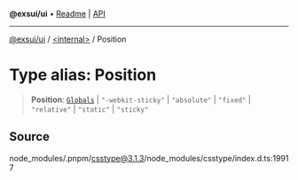 **@exsui/ui** • [Readme](../../README.md) \| [API](../../globals.md)

***

[@exsui/ui](../../README.md) / [\<internal\>](../README.md) / Position

# Type alias: Position

> **Position**: [`Globals`](Globals.md) \| `"-webkit-sticky"` \| `"absolute"` \| `"fixed"` \| `"relative"` \| `"static"` \| `"sticky"`

## Source

node\_modules/.pnpm/csstype@3.1.3/node\_modules/csstype/index.d.ts:19917
